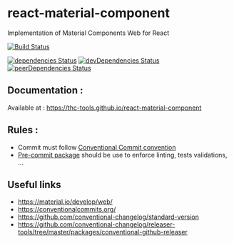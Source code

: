 # react-material-component

Implementation of Material Components Web for React

[![Build Status](https://travis-ci.org/thc-tools/react-material-component.svg?branch=master)](https://travis-ci.org/thc-tools/react-material-component)

[![dependencies Status](https://david-dm.org/thc-tools/react-material-component/status.svg)](https://david-dm.org/thc-tools/react-material-component)
[![devDependencies Status](https://david-dm.org/thc-tools/react-material-component/dev-status.svg)](https://david-dm.org/thc-tools/react-material-component?type=dev)
[![peerDependencies Status](https://david-dm.org/thc-tools/react-material-component/peer-status.svg)](https://david-dm.org/thc-tools/react-material-component?type=peer)

## Documentation :

Available at : https://thc-tools.github.io/react-material-component

## Rules :

-   Commit must follow [Conventional Commit convention](https://conventionalcommits.org/)
-   [Pre-commit package](https://www.npmjs.com/package/pre-commit) should be use to enforce linting, tests validations, ...

## Useful links

-   https://material.io/develop/web/
-   https://conventionalcommits.org/
-   https://github.com/conventional-changelog/standard-version
-   https://github.com/conventional-changelog/releaser-tools/tree/master/packages/conventional-github-releaser
